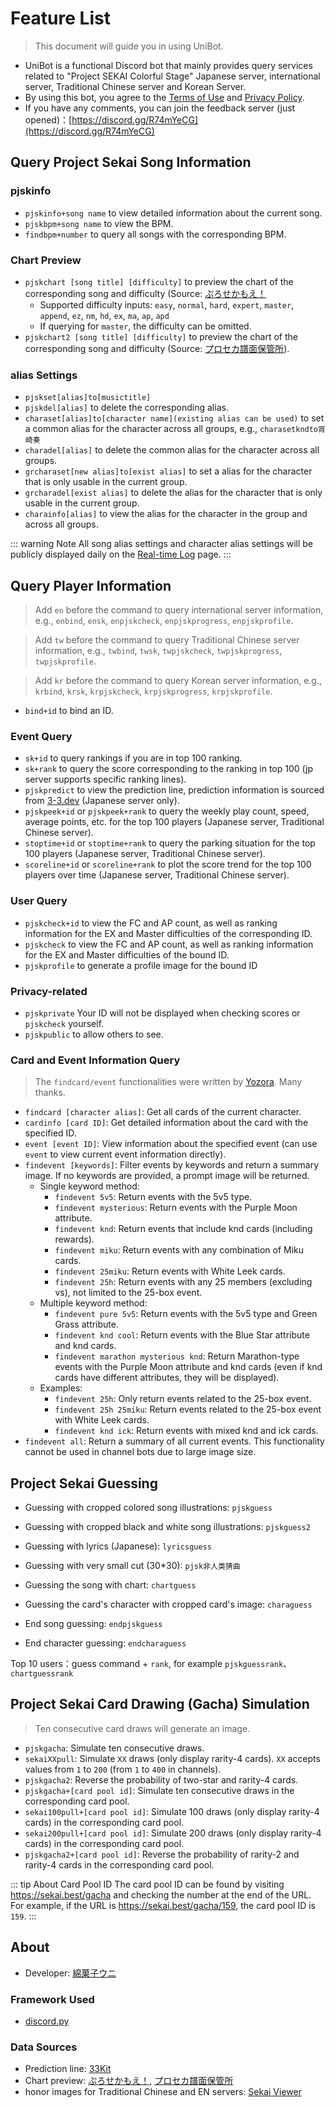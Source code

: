 # Feature List

> This document will guide you in using UniBot.

- UniBot is a functional Discord bot that mainly provides query services related to "Project SEKAI Colorful Stage" Japanese server, international server, Traditional Chinese server and Korean Server.
- By using this bot, you agree to the [Terms of Use](/en/licence/) and [Privacy Policy](/en/privacy/).
- If you have any comments, you can join the feedback server (just opened)：[https://discord.gg/R74mYeCG](https://discord.gg/R74mYeCG)


## Query Project Sekai Song Information
### pjskinfo
- `pjskinfo+song name` to view detailed information about the current song.
- `pjskbpm+song name` to view the BPM.
- `findbpm+number` to query all songs with the corresponding BPM.

### Chart Preview
- `pjskchart [song title] [difficulty]` to preview the chart of the corresponding song and difficulty (Source: [ぷろせかもえ！](https://pjsekai.moe/)
  - Supported difficulty inputs: `easy`, `normal`, `hard`, `expert`, `master`, `append`, `ez`, `nm`, `hd`, `ex`, `ma`, `ap`, `apd`
  - If querying for `master`, the difficulty can be omitted.
- `pjskchart2 [song title] [difficulty]` to preview the chart of the corresponding song and difficulty (Source: [プロセカ譜面保管所](https://sdvx.in/prsk.html)).

### alias Settings

- `pjskset[alias]to[musictitle]`
- `pjskdel[alias]` to delete the corresponding alias.
- `charaset[alias]to[character name](existing alias can be used)` to set a common alias for the character across all groups, e.g., `charasetkndto宵崎奏`
- `charadel[alias]` to delete the common alias for the character across all groups.
- `grcharaset[new alias]to[exist alias]` to set a alias for the character that is only usable in the current group.
- `grcharadel[exist alias]` to delete the alias for the character that is only usable in the current group.
- `charainfo[alias]` to view the alias for the character in the group and across all groups.

::: warning Note
All song alias settings and character alias settings will be publicly displayed daily on the [Real-time Log](/dailylog/) page.
:::


## Query Player Information

> Add `en` before the command to query international server information, e.g., `enbind`, `ensk`, `enpjskcheck`, `enpjskprogress`, `enpjskprofile`.

> Add `tw` before the command to query Traditional Chinese server information, e.g., `twbind`, `twsk`, `twpjskcheck`, `twpjskprogress`, `twpjskprofile`.

> Add `kr` before the command to query Korean server information, e.g., `krbind`, `krsk`, `krpjskcheck`, `krpjskprogress`, `krpjskprofile`.

- `bind+id` to bind an ID.
### Event Query
- `sk+id` to query rankings if you are in top 100 ranking.
- `sk+rank` to query the score corresponding to the ranking in top 100 (jp server supports specific ranking lines).
- `pjskpredict` to view the prediction line, prediction information is sourced from [3-3.dev](https://3-3.dev/) (Japanese server only).
- `pjskpeek+id` or `pjskpeek+rank` to query the weekly play count, speed, average points, etc. for the top 100 players (Japanese server, Traditional Chinese server).
- `stoptime+id` or `stoptime+rank` to query the parking situation for the top 100 players (Japanese server, Traditional Chinese server).
- `scoreline+id` or `scoreline+rank` to plot the score trend for the top 100 players over time (Japanese server, Traditional Chinese server).

### User Query
- `pjskcheck+id` to view the FC and AP count, as well as ranking information for the EX and Master difficulties of the corresponding ID.
- `pjskcheck` to view the FC and AP count, as well as ranking information for the EX and Master difficulties of the bound ID.
- `pjskprofile` to generate a profile image for the bound ID
### Privacy-related
- `pjskprivate` Your ID will not be displayed when checking scores or `pjskcheck` yourself.
- `pjskpublic` to allow others to see.

### Card and Event Information Query
> The `findcard/event` functionalities were written by [Yozora](https://github.com/cYanosora). Many thanks.
- `findcard [character alias]`: Get all cards of the current character.
- `cardinfo [card ID]`: Get detailed information about the card with the specified ID.
- `event [event ID]`: View information about the specified event (can use `event` to view current event information directly).
- `findevent [keywords]`: Filter events by keywords and return a summary image. If no keywords are provided, a prompt image will be returned.
  - Single keyword method:
    - `findevent 5v5`: Return events with the 5v5 type.
    - `findevent mysterious`: Return events with the Purple Moon attribute.
    - `findevent knd`: Return events that include knd cards (including rewards).
    - `findevent miku`: Return events with any combination of Miku cards.
    - `findevent 25miku`: Return events with White Leek cards.
    - `findevent 25h`: Return events with any 25 members (excluding vs), not limited to the 25-box event.
  - Multiple keyword method:
    - `findevent pure 5v5`: Return events with the 5v5 type and Green Grass attribute.
    - `findevent knd cool`: Return events with the Blue Star attribute and knd cards.
    - `findevent marathon mysterious knd`: Return Marathon-type events with the Purple Moon attribute and knd cards (even if knd cards have different attributes, they will be displayed).
  - Examples:
    - `findevent 25h`: Only return events related to the 25-box event.
    - `findevent 25h 25miku`: Return events related to the 25-box event with White Leek cards.
    - `findevent knd ick`: Return events with mixed knd and ick cards.
- `findevent all`: Return a summary of all current events. This functionality cannot be used in channel bots due to large image size.

## Project Sekai Guessing
- Guessing with cropped colored song illustrations: `pjskguess`
- Guessing with cropped black and white song illustrations: `pjskguess2`
- Guessing with lyrics (Japanese): `lyricsguess`
- Guessing with very small cut (30*30): `pjsk非人类猜曲`
- Guessing the song with chart: `chartguess`
- Guessing the card's character with cropped card's image: `charaguess`

- End song guessing: `endpjskguess`
- End character guessing: `endcharaguess`

Top 10 users：guess command + `rank`, for example `pjskguessrank`、`chartguessrank`

## Project Sekai Card Drawing (Gacha) Simulation
> Ten consecutive card draws will generate an image.
- `pjskgacha`: Simulate ten consecutive draws.
- `sekaiXXpull`: Simulate `XX` draws (only display rarity-4 cards). `XX` accepts values from `1` to `200` (from `1` to `400` in channels).
- `pjskgacha2`: Reverse the probability of two-star and rarity-4 cards.
- `pjskgacha+[card pool id]`: Simulate ten consecutive draws in the corresponding card pool.
- `sekai100pull+[card pool id]`: Simulate 100 draws (only display rarity-4 cards) in the corresponding card pool.
- `sekai200pull+[card pool id]`: Simulate 200 draws (only display rarity-4 cards) in the corresponding card pool.
- `pjskgacha2+[card pool id]`: Reverse the probability of rarity-2 and rarity-4 cards in the corresponding card pool.

::: tip About Card Pool ID
The card pool ID can be found by visiting <https://sekai.best/gacha> and checking the number at the end of the URL. For example, if the URL is <https://sekai.best/gacha/159>, the card pool ID is `159`.
:::


## About
- Developer: [綿菓子ウニ](https://space.bilibili.com/622551112)
### Framework Used
- [discord.py](https://discordpy.readthedocs.io/en/stable)
### Data Sources
- Prediction line: [33Kit](https://3-3.dev/)
- Chart preview: [ぷろせかもえ！](https://pjsekai.moe/), [プロセカ譜面保管所](https://sdvx.in/prsk.html)
- honor images for Traditional Chinese and EN servers: [Sekai Viewer](https://sekai.best/)